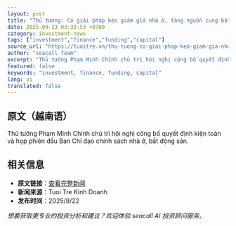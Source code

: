 ```yaml
---
layout: post
title: "Thủ tướng: Có giải pháp kéo giảm giá nhà ở, tăng nguồn cung bất động sản"
date: 2025-09-23 03:32:53 +0700
category: investment-news
tags: ["investment","finance","funding","capital"]
source_url: "https://tuoitre.vn/thu-tuong-co-giai-phap-keo-giam-gia-nha-o-tang-nguon-cung-bat-dong-san-2025092220093202.htm"
author: "seacall Team"
excerpt: "Thủ tướng Phạm Minh Chính chủ trì hội nghị công bố quyết định kiện toàn và họp phiên đầu Ban Chỉ đạo chính sách nhà ở, bất động sản...."
featured: false
keywords: "investment, finance, funding, capital"
lang: vi
translated: false
---
```


## 原文（越南语）

Thủ tướng Phạm Minh Chính chủ trì hội nghị công bố quyết định kiện toàn và họp phiên đầu Ban Chỉ đạo chính sách nhà ở, bất động sản.

## 相关信息

- **原文链接**：[查看完整新闻](https://tuoitre.vn/thu-tuong-co-giai-phap-keo-giam-gia-nha-o-tang-nguon-cung-bat-dong-san-2025092220093202.htm)
- **新闻来源**：Tuoi Tre Kinh Doanh
- **发布时间**：2025/9/22

*想要获取更专业的投资分析和建议？欢迎体验 seacall AI 投资顾问服务。*